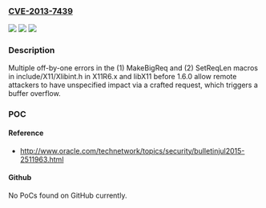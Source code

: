 ### [CVE-2013-7439](https://cve.mitre.org/cgi-bin/cvename.cgi?name=CVE-2013-7439)
![](https://img.shields.io/static/v1?label=Product&message=n%2Fa&color=blue)
![](https://img.shields.io/static/v1?label=Version&message=n%2Fa&color=blue)
![](https://img.shields.io/static/v1?label=Vulnerability&message=n%2Fa&color=brighgreen)

### Description

Multiple off-by-one errors in the (1) MakeBigReq and (2) SetReqLen macros in include/X11/Xlibint.h in X11R6.x and libX11 before 1.6.0 allow remote attackers to have unspecified impact via a crafted request, which triggers a buffer overflow.

### POC

#### Reference
- http://www.oracle.com/technetwork/topics/security/bulletinjul2015-2511963.html

#### Github
No PoCs found on GitHub currently.

